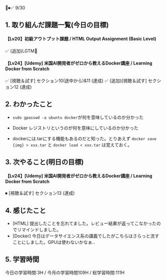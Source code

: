 🧡⏹✅
9/30
 
## 1. 取り組んだ課題一覧(今日の目標)

#### 【Lv20】初級アウトプット課題 / HTML Output Assignment (Basic Level)
✅ (追加)LGTM🧡

#### 【Lv24】[Udemy] 米国AI開発者がゼロから教えるDocker講座 / Learning Docker from Scratch
✅ [視聴＆試す] セクション10(途中から)&11 (達成)
✅ (追加)[視聴＆試す] セクション12 (達成)

## 2. わかったこと
- `sudo gpasswd -a ubuntu docker`が何を意味しているのか分かった
- Docker レジストリというのが何を意味にしているのか分かった

- dockerには.tarにする機能もあるのだと知った。とりあえず `docker save {img} > xxx.tar` と `docker load < xxx.tar` は覚えておく。

## 3. 次やること(明日の目標)
#### 【Lv24】[Udemy] 米国AI開発者がゼロから教えるDocker講座 / Learning Docker from Scratch
⏹ [視聴＆試す] セクション13 (達成)

## 4. 感じたこと
- [HTML] 提出したことを忘れてました。レビュー結果が返ってこなかったのでリマインドしました。
- [Docker] 今日はデータサイエンス系の講義でしたがこちらはさらっと流すことにしました。GPUは使わないかなぁ..

## 5. 学習時間
今日の学習時間:3H / 今月の学習時間109H / 総学習時間:111H
